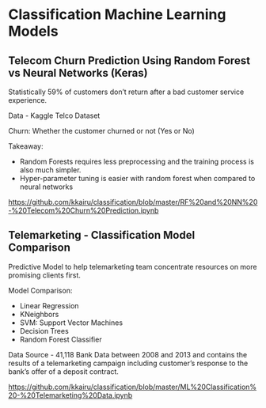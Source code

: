 # Classification Machine Learning Models


## Telecom Churn Prediction Using Random Forest vs Neural Networks (Keras)

Statistically 59% of customers don’t return after a bad customer service experience.

Data - Kaggle Telco Dataset

Churn: Whether the customer churned or not (Yes or No)

Takeaway:
- Random Forests requires less preprocessing and the training process is also much simpler.
- Hyper-parameter tuning is easier with random forest when compared to neural networks

https://github.com/kkairu/classification/blob/master/RF%20and%20NN%20-%20Telecom%20Churn%20Prediction.ipynb



## Telemarketing - Classification Model Comparison

Predictive Model to help  telemarketing team concentrate resources on more promising clients first.

Model Comparison:
- Linear Regression
- KNeighbors
- SVM: Support Vector Machines
- Decision Trees
- Random Forest Classifier

Data Source - 41,118 Bank Data between 2008 and 2013 and contains the results of a telemarketing campaign including customer’s response to the bank’s offer of a deposit contract.

https://github.com/kkairu/classification/blob/master/ML%20Classification%20-%20Telemarketing%20Data.ipynb
